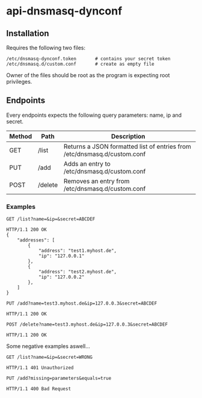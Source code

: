 # api-dnsmasq-dynconf

## Installation
Requires the following two files:
```
/etc/dnsmasq-dynconf.token       # contains your secret token
/etc/dnsmasq.d/custom.conf       # create as empty file
```
Owner of the files should be root as the program is expecting root privileges.

## Endpoints

Every endpoints expects the following query parameters: name, ip and secret.

| Method | Path    | Description                                                              |
|--------|---------|--------------------------------------------------------------------------|
| GET    | /list   | Returns a JSON formatted list of entries from /etc/dnsmasq.d/custom.conf |
| PUT    | /add    | Adds an entry to /etc/dnsmasq.d/custom.conf                              |
| POST   | /delete | Removes an entry from /etc/dnsmasq.d/custom.conf                         |

### Examples
```
GET /list?name=&ip=&secret=ABCDEF

HTTP/1.1 200 OK
{
    "addresses": [
        {
            "address": "test1.myhost.de",
            "ip": "127.0.0.1"
        },
        {
            "address": "test2.myhost.de",
            "ip": "127.0.0.2"
        },
    ]
}
```
```
PUT /add?name=test3.myhost.de&ip=127.0.0.3&secret=ABCDEF

HTTP/1.1 200 OK
```
```
POST /delete?name=test3.myhost.de&ip=127.0.0.3&secret=ABCDEF

HTTP/1.1 200 OK
```
Some negative examples aswell...
```
GET /list?name=&ip=&secret=WRONG

HTTP/1.1 401 Unauthorized
```
```
PUT /add?missing=parameters&equals=true

HTTP/1.1 400 Bad Request
```